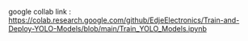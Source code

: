 google collab link : https://colab.research.google.com/github/EdjeElectronics/Train-and-Deploy-YOLO-Models/blob/main/Train_YOLO_Models.ipynb
